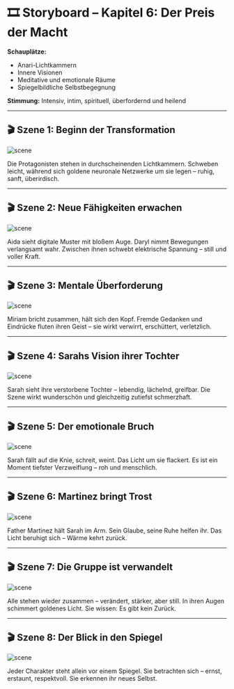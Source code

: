 # 🎞️ Storyboard – Kapitel 6: Der Preis der Macht

**Schauplätze:**  
- Anari-Lichtkammern  
- Innere Visionen  
- Meditative und emotionale Räume  
- Spiegelbildliche Selbstbegegnung

**Stimmung:** Intensiv, intim, spirituell, überfordernd und heilend

---

## 🎬 Szene 1: Beginn der Transformation

![scene](../assets/storyboard/chapter_06_scene_01_transformation_begins.png)

Die Protagonisten stehen in durchscheinenden Lichtkammern. Schweben leicht, während sich goldene neuronale Netzwerke um sie legen – ruhig, sanft, überirdisch.

---

## 🎬 Szene 2: Neue Fähigkeiten erwachen

![scene](../assets/storyboard/chapter_06_scene_02_new_abilities_awaken.png)

Aida sieht digitale Muster mit bloßem Auge. Daryl nimmt Bewegungen verlangsamt wahr. Zwischen ihnen schwebt elektrische Spannung – still und voller Kraft.

---

## 🎬 Szene 3: Mentale Überforderung

![scene](../assets/storyboard/chapter_06_scene_03_overload.png)

Miriam bricht zusammen, hält sich den Kopf. Fremde Gedanken und Eindrücke fluten ihren Geist – sie wirkt verwirrt, erschüttert, verletzlich.

---

## 🎬 Szene 4: Sarahs Vision ihrer Tochter

![scene](../assets/storyboard/chapter_06_scene_04_sarah_vision_child.png)

Sarah sieht ihre verstorbene Tochter – lebendig, lächelnd, greifbar. Die Szene wirkt wunderschön und gleichzeitig zutiefst schmerzhaft.

---

## 🎬 Szene 5: Der emotionale Bruch

![scene](../assets/storyboard/chapter_06_scene_05_sarah_breaks.png)

Sarah fällt auf die Knie, schreit, weint. Das Licht um sie flackert. Es ist ein Moment tiefster Verzweiflung – roh und menschlich.

---

## 🎬 Szene 6: Martinez bringt Trost

![scene](../assets/storyboard/chapter_06_scene_06_martinez_comforts_sarah.png)

Father Martinez hält Sarah im Arm. Sein Glaube, seine Ruhe helfen ihr. Das Licht beruhigt sich – Wärme kehrt zurück.

---

## 🎬 Szene 7: Die Gruppe ist verwandelt

![scene](../assets/storyboard/chapter_06_scene_07_group_transformed.png)

Alle stehen wieder zusammen – verändert, stärker, aber still. In ihren Augen schimmert goldenes Licht. Sie wissen: Es gibt kein Zurück.

---

## 🎬 Szene 8: Der Blick in den Spiegel

![scene](../assets/storyboard/chapter_06_scene_08_mirror_reflection.png)

Jeder Charakter steht allein vor einem Spiegel. Sie betrachten sich – ernst, erstaunt, respektvoll. Sie erkennen ihr neues Selbst.

